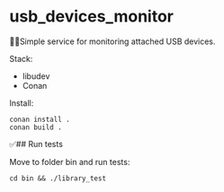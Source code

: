 # usb_devices_monitor

🔱🔌Simple service for monitoring attached USB devices.

Stack:
- libudev
- Conan

Install:

```
conan install .
conan build .
```


✅## Run tests

Move to folder bin and run tests:

```
cd bin && ./library_test
```


